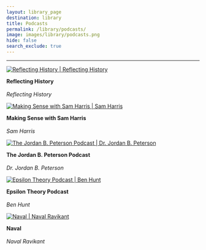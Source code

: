 ```yaml
---
layout: library_page
destination: library
title: Podcasts
permalink: /library/podcasts/
image: images/library/podcasts.png
hide: false
search_exclude: true
---
```


<!-- Podcasts -->
<hr>

<!-- start podcast images -->
<div class="custom-images-style" >

<div class="custom-overlay-container-blur">
    <a href="https://www.reflectinghistory.com/" ><img src="https://m.media-amazon.com/images/I/51HXYMd5P4L._SL500_.jpg" alt="Reflecting History | Reflecting History"></a>
    <p class="custom-overlay-text">
    <b class="custom-bold">Reflecting History</b>
    <br><br>
    <i style="font-size:14px;">Reflecting History</i></p>
</div>

<div class="custom-overlay-container-blur">
    <a href="https://samharris.org/podcast/making-sense-episodes/" ><img src="https://thepodcastplayground.com/wp-content/uploads/Making-Sense-with-Sam-Harris-Podcast-Playground--500x500.jpg" alt="Making Sense with Sam Harris | Sam Harris"></a>
    <p class="custom-overlay-text">
    <b class="custom-bold">Making Sense with Sam Harris</b>
    <br><br>
    <i style="font-size:14px;">Sam Harris</i></p>
</div>

<div class="custom-overlay-container-blur">
    <a href="https://www.jordanbpeterson.com/podcast/" ><img src="https://i.scdn.co/image/ab6765630000ba8a836f01155730dc56f21b4e42" alt="The Jordan B. Peterson Podcast | Dr. Jordan B. Peterson"></a>
    <p class="custom-overlay-text">
    <b class="custom-bold">The Jordan B. Peterson Podcast</b>
    <br><br>
    <i style="font-size:14px;">Dr. Jordan B. Peterson</i></p>
</div>

<div class="custom-overlay-container-blur">
    <a href="https://www.epsilontheory.com/podcasts/" ><img src="https://production.listennotes.com/podcasts/epsilon-theory-podcast-salient-426142-DMUAjwlG1yR.1399x1399.jpg" alt="Epsilon Theory Podcast | Ben Hunt"></a>
    <p class="custom-overlay-text">
    <b class="custom-bold">Epsilon Theory Podcast</b>
    <br><br>
    <i style="font-size:14px;">Ben Hunt</i></p>
</div>

<div class="custom-overlay-container-blur">
    <a href="https://nav.al/" ><img src="https://is3-ssl.mzstatic.com/image/thumb/Podcasts123/v4/f5/fe/32/f5fe32e7-e38e-10c3-407f-a7abb4ce1fec/mza_3750381165976515065.jpg/1200x1200bb.jpg" alt="Naval | Naval Ravikant"></a>
    <p class="custom-overlay-text">
    <b class="custom-bold">Naval</b>
    <br><br>
    <i style="font-size:14px;">Naval Ravikant</i></p>
</div>

<!-- <div class="custom-overlay-container-blur">
    <a href="" ><img src="" alt=" | "></a>
    <p class="custom-overlay-text">
    <b class="custom-bold"></b>
    <br><br>
    <i style="font-size:14px;"></i></p>
</div>-->

<!-- end podcast images -->
</div>
